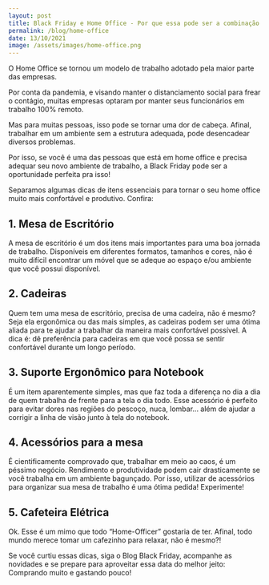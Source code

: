 ```yaml
---
layout: post
title: Black Friday e Home Office - Por que essa pode ser a combinação perfeita
permalink: /blog/home-office
date: 13/10/2021
image: /assets/images/home-office.png
---
```


O Home Office se tornou um modelo de trabalho adotado pela maior parte das empresas.

Por conta da pandemia, e visando manter o distanciamento social para frear o contágio, muitas empresas optaram por manter seus funcionários em trabalho 100% remoto.

Mas para muitas pessoas, isso pode se tornar uma dor de cabeça.
Afinal, trabalhar em um ambiente sem a estrutura adequada, pode desencadear diversos problemas.

Por isso, se você é uma das pessoas que está em home office e precisa adequar seu novo ambiente de trabalho, a Black Friday pode ser a oportunidade perfeita pra isso!

Separamos algumas dicas de itens essenciais para tornar o seu home office muito mais confortável e produtivo.
Confira:
## 1. Mesa de Escritório
A mesa de escritório é um dos itens mais importantes para uma boa jornada de trabalho. Disponíveis em diferentes formatos, tamanhos e cores, não é muito difícil encontrar um móvel que se adeque ao espaço e/ou ambiente que você possui disponível.

## 2. Cadeiras
Quem tem uma mesa de escritório, precisa de uma cadeira, não é mesmo?
Seja ela ergonômica ou das mais simples, as cadeiras podem ser uma ótima aliada para te ajudar a trabalhar da maneira mais confortável possível. A dica é: dê preferência para cadeiras em que você possa se sentir confortável durante um longo período.

## 3. Suporte Ergonômico para Notebook
É um item aparentemente simples, mas que faz toda a diferença no dia a dia de quem trabalha de frente para a tela o dia todo.
Esse acessório é perfeito para evitar dores nas regiões do pescoço, nuca, lombar... além de ajudar a corrigir a linha de visão junto à tela do notebook.

## 4. Acessórios para a mesa
É cientificamente comprovado que, trabalhar em meio ao caos, é um péssimo negócio. Rendimento e produtividade podem cair drasticamente se você trabalha em um ambiente bagunçado. Por isso, utilizar de acessórios para organizar sua mesa de trabalho é uma ótima pedida! Experimente!

## 5. Cafeteira Elétrica
Ok. Esse é um mimo que todo “Home-Officer” gostaria de ter. Afinal, todo mundo merece tomar um cafezinho para relaxar, não é mesmo?!

Se você curtiu essas dicas, siga o Blog Black Friday, acompanhe as novidades e se prepare para aproveitar essa data do melhor jeito: Comprando muito e gastando pouco!